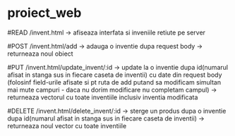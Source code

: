 # proiect_web

#READ
/invent.html -> afiseaza interfata si inveniile retiute pe server

#POST
/invent.html/add -> adauga o inventie dupa request body 
-> returneaza noul obiect

#PUT
/invent.html/update_invent/:id -> update la o inventie dupa id(numarul afisat in stanga sus in fiecare caseta de inventii) cu date din request body (folosinf field-urile afisate si pt ruta de add putand sa modificam simultan mai mute campuri - daca nu dorim modificare nu completam campul)
-> returneaza vectorul cu toate inventiile inclusiv inventia modificata 

#DELETE
/invent.html/delete_invent/:id -> sterge un produs dupa o inventie dupa id(numarul afisat in stanga sus in fiecare caseta de inventii)
-> returneaza noul vector cu toate inventiile
